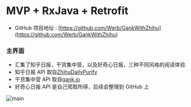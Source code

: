 
# MVP + RxJava + Retrofit


* GitHub 项目地址 : [https://github.com/Werb/GankWithZhihu](https://github.com/Werb/GankWithZhihu)




### 主界面
* 汇集了知乎日报，干货集中营，以及好奇心日报，三种不同风格的阅读体验
* 知乎日报 API 取自[ZhihuDailyPurify](https://github.com/izzyleung/ZhihuDailyPurify/wiki/%E7%9F%A5%E4%B9%8E%E6%97%A5%E6%8A%A5-API-%E5%88%86%E6%9E%90)
* 干货集中营 API 取自[gank.io](http://gank.io/api)
* 好奇心日报 API 是自己爬取所得，后续会整理到 GitHub 上

![main](https://raw.githubusercontent.com/Werb/GankWithZhihu/master/screenshots/zhigan.png)
